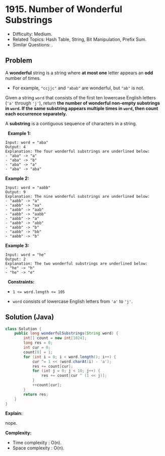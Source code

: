 # 1915. Number of Wonderful Substrings

- Difficulty: Medium.
- Related Topics: Hash Table, String, Bit Manipulation, Prefix Sum.
- Similar Questions: .

## Problem

A **wonderful** string is a string where **at most one** letter appears an **odd** number of times.


	
- For example, ```"ccjjc"``` and ```"abab"``` are wonderful, but ```"ab"``` is not.


Given a string ```word``` that consists of the first ten lowercase English letters (```'a'``` through ```'j'```), return **the **number of wonderful non-empty substrings** in **```word```**. If the same substring appears multiple times in **```word```**, then count **each occurrence** separately.**

A **substring** is a contiguous sequence of characters in a string.

 
**Example 1:**

```
Input: word = "aba"
Output: 4
Explanation: The four wonderful substrings are underlined below:
- "aba" -> "a"
- "aba" -> "b"
- "aba" -> "a"
- "aba" -> "aba"
```

**Example 2:**

```
Input: word = "aabb"
Output: 9
Explanation: The nine wonderful substrings are underlined below:
- "aabb" -> "a"
- "aabb" -> "aa"
- "aabb" -> "aab"
- "aabb" -> "aabb"
- "aabb" -> "a"
- "aabb" -> "abb"
- "aabb" -> "b"
- "aabb" -> "bb"
- "aabb" -> "b"
```

**Example 3:**

```
Input: word = "he"
Output: 2
Explanation: The two wonderful substrings are underlined below:
- "he" -> "h"
- "he" -> "e"
```

 
**Constraints:**


	
- ```1 <= word.length <= 105```
	
- ```word``` consists of lowercase English letters from ```'a'``` to ```'j'```.


## Solution (Java)

```java
class Solution {
    public long wonderfulSubstrings(String word) {
        int[] count = new int[1024];
        long res = 0;
        int cur = 0;
        count[0] = 1;
        for (int i = 0; i < word.length(); i++) {
            cur ^= 1 << (word.charAt(i) - 'a');
            res += count[cur];
            for (int j = 0; j < 10; j++) {
                res += count[cur ^ (1 << j)];
            }
            ++count[cur];
        }
        return res;
    }
}
```

**Explain:**

nope.

**Complexity:**

* Time complexity : O(n).
* Space complexity : O(n).
